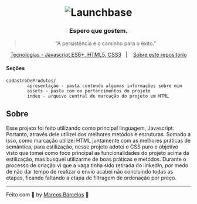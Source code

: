 <h1 align="center">
    <img alt="Launchbase" src="https://raw.githubusercontent.com/marcosbarcelos/Portfolio/main/assets/favicon.ico" />
</h1>

<h3 align="center">
  Espero que gostem.
</h3>

<blockquote align="center">“A persistência é o caminho para o êxito.”</blockquote>

<p align="center">
  <a href="#desafios">Tecnologias - Javascript ES6+, HTML5, CSS3</a>&nbsp;&nbsp;&nbsp;|&nbsp;&nbsp;&nbsp;
  <a href="#sobre">Sobre este repositório</a>
</p>

#### Seções

    cadastroDeProdutos/
            apresentação - pasta contendo algumas informações sobre mim
            assets - pasta com os pertencimentos do projeto
            index - arquivo central de marcação do projeto em HTML


## Sobre

Esse projeto foi feito utilizando como principal linguagem, Javascript. Portanto, através dele utilizei dos melhores metódos e estruturas. Somado a isso, como marcação utilizei HTML juntamente com as melhores práticas de semântica, para estilização, nesse projeto adotei o CSS puro e objetivo visto que tomei como foco principal as funcionalidades do projeto acima da estilização, mas busquei utilizarme de boas práticas e metódos. Durante o processo de criação vi que a vaga tinha sido retirada do linkedin, por medo de não dar tempo de realizar o envio acabei não concluindo todas as etapas, ficando faltando a etapa de filtragem de ordenação por preço.

---

Feito com :purple_heart: by [Marcos Barcelos](https://marcosbarcelos.github.io/Portfolio/) :wave: